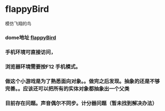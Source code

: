 # flappyBird
模仿飞翔的鸟

### dome地址 [flappyBird](https://www.fangxu.vip/work/flappyBird/index.html)
### 手机环境可直接访问，
### 浏览器环境需要按F12 手机模式。
### 做这个小游戏是为了熟悉面向对象。。做完之后发现。抽象的还是不够完善。。应该还可以把所有的实体对象都抽象出一个父类
### 目前存在问题。声音偶尔不同步。计分器问题（暂未找到解决办法）
